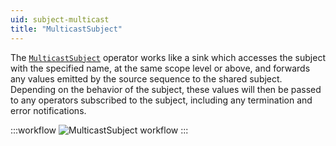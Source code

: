 ```yaml
---
uid: subject-multicast
title: "MulticastSubject"
---
```


The [`MulticastSubject`](xref:Bonsai.Expressions.MulticastSubject) operator works like a sink which accesses the subject with the specified name, at the same scope level or above, and forwards any values emitted by the source sequence to the shared subject. Depending on the behavior of the subject, these values will then be passed to any operators subscribed to the subject, including any termination and error notifications.

:::workflow
![MulticastSubject workflow](~/workflows/language-subject-multicast.bonsai)
:::
